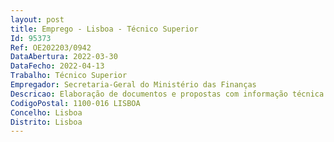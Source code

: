 ```yaml
--- 
layout: post
title: Emprego - Lisboa - Técnico Superior
Id: 95373
Ref: OE202203/0942
DataAbertura: 2022-03-30
DataFecho: 2022-04-13
Trabalho: Técnico Superior
Empregador: Secretaria-Geral do Ministério das Finanças
Descricao: Elaboração de documentos e propostas com informação técnica  tratamento de dados estatísticos de apoio ao processo de decisão, controlo da execução e elaboração de propostas fundamentadas de alterações de fluxogramas e de desmaterialização de processos, circuitos de decisão e simplificação de procedimentos  prestar apoio presencial sistemático aos utilizadores da Secretaria Geral nas áreas de gestão da formação e de planeamento estratégico e operacional  desenhar e propor a aplicação de indicadores chave de atividade e de desempenho  proceder à elaboração de instrumentos de desempenho institucional da Secretaria Geral  preparar os planos anuais de atividades e relatórios de atividades da Secretaria Geral, bem como acompanhar a sua execução  produzir e ou utilizar Instrumentos de recolha de dados de apoio à gestão  aplicar com segurança a metodologia de medição e gestão de desempenho — Balanced Scorecard  interpretar e colaborar na aplicação do SIADAP1  elaborar documentos complexos, nomeadamente de planeamento, com adequada técnica de redação de relatórios e domínio das Ferramentas Office  preparar o ciclo anual do processo de formação profissional, incluído os respetivos relatórios anuais.
CodigoPostal: 1100-016 LISBOA
Concelho: Lisboa
Distrito: Lisboa
--- 
```

